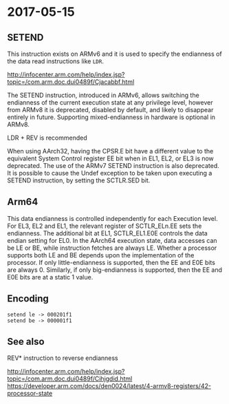 # 2017-05-15

SETEND
------

This instruction exists on ARMv6 and it is used to specify the endianness of the data read instructions like `LDR`.

http://infocenter.arm.com/help/index.jsp?topic=/com.arm.doc.dui0489f/Cjacabbf.html

The SETEND instruction, introduced in ARMv6, allows switching the endianness of the current execution state at any privilege level, however from ARMv8 it is deprecated, disabled by default, and likely to disappear entirely in future. Supporting mixed-endianness in hardware is optional in ARMv8.

LDR + REV is recommended

When using AArch32, having the CPSR.E bit have a different value to the equivalent System Control register EE bit when in EL1, EL2, or EL3 is now deprecated. The use of the ARMv7 SETEND instruction is also deprecated. It is possible to cause the Undef exception to be taken upon executing a SETEND instruction, by setting the SCTLR.SED bit.

Arm64
-----
This data endianness is controlled independently for each Execution level. For EL3, EL2 and EL1, the relevant register of SCTLR_ELn.EE sets the endianness. The additional bit at EL1, SCTLR_EL1.E0E controls the data endian setting for EL0. In the AArch64 execution state, data accesses can be LE or BE, while instruction fetches are always LE.
Whether a processor supports both LE and BE depends upon the implementation of the processor. If only little-endianness is supported, then the EE and E0E bits are always 0. Similarly, if only big-endianness is supported, then the EE and E0E bits are at a static 1 value.


Encoding
--------

	setend le -> 000201f1
	setend be -> 000001f1

See also
--------
REV* instruction to reverse endianness

http://infocenter.arm.com/help/index.jsp?topic=/com.arm.doc.dui0489f/Cihjgdid.html
https://developer.arm.com/docs/den0024/latest/4-armv8-registers/42-processor-state

